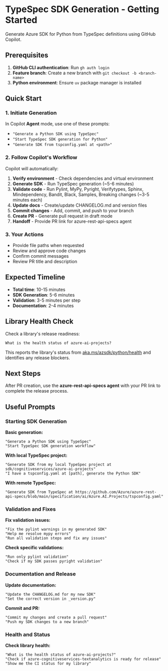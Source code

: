 # TypeSpec SDK Generation - Getting Started

Generate Azure SDK for Python from TypeSpec definitions using GitHub Copilot.

## Prerequisites

1. **GitHub CLI authentication**: Run `gh auth login`
2. **Feature branch**: Create a new branch with `git checkout -b <branch-name>`
3. **Python environment**: Ensure `uv` package manager is installed

## Quick Start

### 1. Initiate Generation

In Copilot **Agent** mode, use one of these prompts:

- `"Generate a Python SDK using TypeSpec"`
- `"Start TypeSpec SDK generation for Python"`
- `"Generate SDK from tspconfig.yaml at <path>"`

### 2. Follow Copilot's Workflow

Copilot will automatically:

1. **Verify environment** - Check dependencies and virtual environment
2. **Generate SDK** - Run TypeSpec generation (~5-6 minutes)
3. **Validate code** - Run Pylint, MyPy, Pyright, Verifytypes, Sphinx, Mindependency, Bandit, Black, Samples, Breaking changes (~3-5 minutes each)
4. **Update docs** - Create/update CHANGELOG.md and version files
5. **Commit changes** - Add, commit, and push to your branch
6. **Create PR** - Generate pull request in draft mode
7. **Handoff** - Provide PR link for azure-rest-api-specs agent

### 3. Your Actions

- Provide file paths when requested
- Review and approve code changes
- Confirm commit messages
- Review PR title and description

## Expected Timeline

- **Total time**: 10-15 minutes
- **SDK Generation**: 5-6 minutes
- **Validation**: 3-5 minutes per step
- **Documentation**: 2-4 minutes

## Library Health Check

Check a library's release readiness:

```
What is the health status of azure-ai-projects?
```

This reports the library's status from [aka.ms/azsdk/python/health](https://www.aka.ms/azsdk/python/health) and identifies any release blockers.

## Next Steps

After PR creation, use the **azure-rest-api-specs agent** with your PR link to complete the release process.

## Useful Prompts

### Starting SDK Generation

**Basic generation:**
```
"Generate a Python SDK using TypeSpec"
"Start TypeSpec SDK generation workflow"
```

**With local TypeSpec project:**
```
"Generate SDK from my local TypeSpec project at sdk/cognitiveservices/azure-ai-projects"
"I have a tspconfig.yaml at [path], generate the Python SDK"
```

**With remote TypeSpec:**
```
"Generate SDK from TypeSpec at https://github.com/Azure/azure-rest-api-specs/blob/main/specification/ai/Azure.AI.Projects/tspconfig.yaml"
```

### Validation and Fixes

**Fix validation issues:**
```
"Fix the pylint warnings in my generated SDK"
"Help me resolve mypy errors"
"Run all validation steps and fix any issues"
```

**Check specific validations:**
```
"Run only pylint validation"
"Check if my SDK passes pyright validation"
```

### Documentation and Release

**Update documentation:**
```
"Update the CHANGELOG.md for my new SDK"
"Set the correct version in _version.py"
```

**Commit and PR:**
```
"Commit my changes and create a pull request"
"Push my SDK changes to a new branch"
```

### Health and Status

**Check library health:**
```
"What is the health status of azure-ai-projects?"
"Check if azure-cognitiveservices-textanalytics is ready for release"
"Show me the CI status for my library"
```
